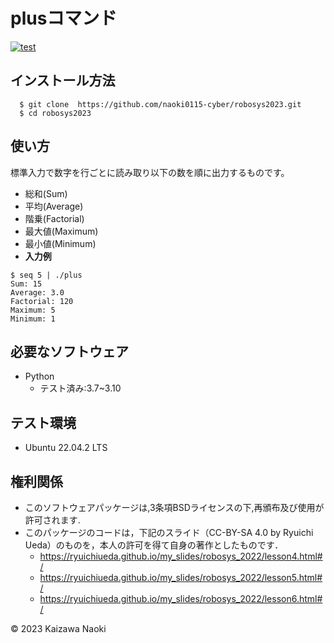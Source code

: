 # plusコマンド 
[![test](https://github.com/naoki0115-cyber/robosys2023/actions/workflows/test.yml/badge.svg)](https://github.com/naoki0115-cyber/robosys2023/actions/workflows/test.yml)

## インストール方法
```
  $ git clone  https://github.com/naoki0115-cyber/robosys2023.git
  $ cd robosys2023
```
## 使い方
標準入力で数字を行ごとに読み取り以下の数を順に出力するものです。
* 総和(Sum)
* 平均(Average)
* 階乗(Factorial)
* 最大値(Maximum)
* 最小値(Minimum)
*  **入力例**
```
$ seq 5 | ./plus
Sum: 15
Average: 3.0
Factorial: 120
Maximum: 5
Minimum: 1
```

## 必要なソフトウェア
* Python
	* テスト済み:3.7~3.10

## テスト環境
* Ubuntu 22.04.2 LTS

## 権利関係
* このソフトウェアパッケージは,3条項BSDライセンスの下,再頒布及び使用が許可されます.
* このパッケージのコードは，下記のスライド（CC-BY-SA 4.0 by Ryuichi Ueda）のものを，本人の許可を得て自身の著作としたものです．
	* https://ryuichiueda.github.io/my_slides/robosys_2022/lesson4.html#/
	* https://ryuichiueda.github.io/my_slides/robosys_2022/lesson5.html#/
	* https://ryuichiueda.github.io/my_slides/robosys_2022/lesson6.html#/

© 2023 Kaizawa Naoki
